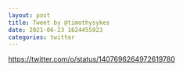 ```yaml
--- 
layout: post 
title: Tweet by @timothysykes 
date: 2021-06-23 1624455923 
categories: twitter 
--- 
```

https://twitter.com/o/status/1407696264972619780